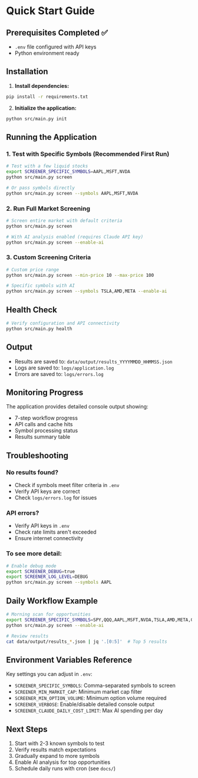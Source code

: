 # Quick Start Guide

## Prerequisites Completed ✅
- `.env` file configured with API keys
- Python environment ready

## Installation

1. **Install dependencies:**
```bash
pip install -r requirements.txt
```

2. **Initialize the application:**
```bash
python src/main.py init
```

## Running the Application

### 1. Test with Specific Symbols (Recommended First Run)
```bash
# Test with a few liquid stocks
export SCREENER_SPECIFIC_SYMBOLS=AAPL,MSFT,NVDA
python src/main.py screen

# Or pass symbols directly
python src/main.py screen --symbols AAPL,MSFT,NVDA
```

### 2. Run Full Market Screening
```bash
# Screen entire market with default criteria
python src/main.py screen

# With AI analysis enabled (requires Claude API key)
python src/main.py screen --enable-ai
```

### 3. Custom Screening Criteria
```bash
# Custom price range
python src/main.py screen --min-price 10 --max-price 100

# Specific symbols with AI
python src/main.py screen --symbols TSLA,AMD,META --enable-ai
```

## Health Check
```bash
# Verify configuration and API connectivity
python src/main.py health
```

## Output
- Results are saved to: `data/output/results_YYYYMMDD_HHMMSS.json`
- Logs are saved to: `logs/application.log`
- Errors are saved to: `logs/errors.log`

## Monitoring Progress
The application provides detailed console output showing:
- 7-step workflow progress
- API calls and cache hits
- Symbol processing status
- Results summary table

## Troubleshooting

### No results found?
- Check if symbols meet filter criteria in `.env`
- Verify API keys are correct
- Check `logs/errors.log` for issues

### API errors?
- Verify API keys in `.env`
- Check rate limits aren't exceeded
- Ensure internet connectivity

### To see more detail:
```bash
# Enable debug mode
export SCREENER_DEBUG=true
export SCREENER_LOG_LEVEL=DEBUG
python src/main.py screen --symbols AAPL
```

## Daily Workflow Example
```bash
# Morning scan for opportunities
export SCREENER_SPECIFIC_SYMBOLS=SPY,QQQ,AAPL,MSFT,NVDA,TSLA,AMD,META,GOOGL,AMZN
python src/main.py screen --enable-ai

# Review results
cat data/output/results_*.json | jq '.[0:5]'  # Top 5 results
```

## Environment Variables Reference
Key settings you can adjust in `.env`:
- `SCREENER_SPECIFIC_SYMBOLS`: Comma-separated symbols to screen
- `SCREENER_MIN_MARKET_CAP`: Minimum market cap filter
- `SCREENER_MIN_OPTION_VOLUME`: Minimum option volume required
- `SCREENER_VERBOSE`: Enable/disable detailed console output
- `SCREENER_CLAUDE_DAILY_COST_LIMIT`: Max AI spending per day

## Next Steps
1. Start with 2-3 known symbols to test
2. Verify results match expectations
3. Gradually expand to more symbols
4. Enable AI analysis for top opportunities
5. Schedule daily runs with cron (see `docs/`)
